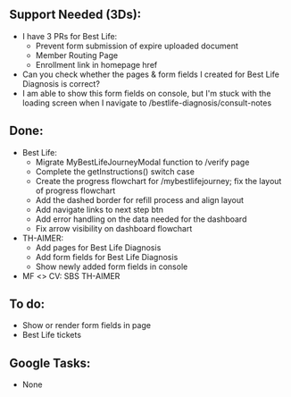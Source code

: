 ## Support Needed (3Ds):
  - I have 3 PRs for Best Life:
    - Prevent form submission of expire uploaded document
    - Member Routing Page
    - Enrollment link in homepage href
  - Can you check whether the pages & form fields I created for Best Life Diagnosis is correct?
  - I am able to show this form fields on console, but I'm stuck with the loading screen when I navigate to /bestlife-diagnosis/consult-notes
## Done:
  - Best Life:
    - Migrate MyBestLifeJourneyModal function to /verify page
    - Complete the getInstructions() switch case
    - Create the progress flowchart for /mybestlifejourney; fix the layout of progress flowchart
    - Add the dashed border for refill process and align layout
    - Add navigate links to next step btn
    - Add error handling on the data needed for the dashboard
    - Fix arrow visibility on dashboard flowchart
  - TH-AIMER:
    - Add pages for Best Life Diagnosis
    - Add form fields for Best Life Diagnosis
    - Show newly added form fields in console
  - MF <> CV: SBS TH-AIMER
## To do:
  - Show or render form fields in page
  - Best Life tickets
## Google Tasks:
  - None